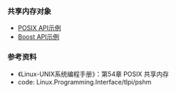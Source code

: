 ### 共享内存对象

- [POSIX API示例](posix)
- [Boost API示例](boost)

### 参考资料

- 《Linux-UNIX系统编程手册》：第54章 POSIX 共享内存
- code: Linux.Programming.Interface/tlpi/pshm
